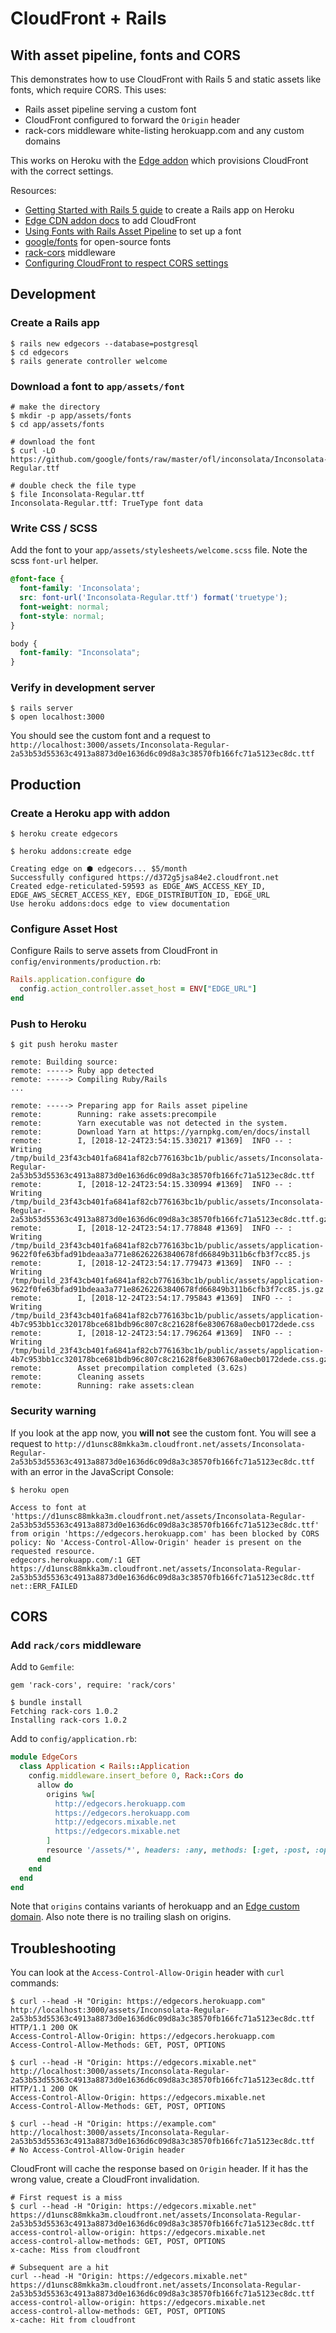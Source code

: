 # CloudFront + Rails
## With asset pipeline, fonts and CORS

This demonstrates how to use CloudFront with Rails 5 and static assets like fonts, which require CORS. This uses:

* Rails asset pipeline serving a custom font
* CloudFront configured to forward the `Origin` header
* rack-cors middleware white-listing herokuapp.com and any custom domains

This works on Heroku with the [Edge addon](https://elements.heroku.com/addons/edge) which provisions CloudFront with the correct settings.

Resources:

* [Getting Started with Rails 5 guide](https://devcenter.heroku.com/articles/getting-started-with-rails5) to create a Rails app on Heroku
* [Edge CDN addon docs](https://devcenter.heroku.com/articles/edge) to add CloudFront
* [Using Fonts with Rails Asset Pipeline](https://stackoverflow.com/questions/10905905/using-fonts-with-rails-asset-pipeline) to set up a font
* [google/fonts](https://github.com/google/fonts) for open-source fonts
* [rack-cors](https://github.com/cyu/rack-cors) middleware
* [Configuring CloudFront to respect CORS settings](https://docs.aws.amazon.com/AmazonCloudFront/latest/DeveloperGuide/header-caching.html#header-caching-web-cors)

## Development

### Create a Rails app

```shell
$ rails new edgecors --database=postgresql
$ cd edgecors
$ rails generate controller welcome
```

### Download a font to `app/assets/font`

```shell
# make the directory
$ mkdir -p app/assets/fonts
$ cd app/assets/fonts

# download the font
$ curl -LO https://github.com/google/fonts/raw/master/ofl/inconsolata/Inconsolata-Regular.ttf

# double check the file type
$ file Inconsolata-Regular.ttf
Inconsolata-Regular.ttf: TrueType font data
```

### Write CSS / SCSS

Add the font to your `app/assets/stylesheets/welcome.scss` file. Note the scss `font-url` helper.

```scss
@font-face {
  font-family: 'Inconsolata';
  src: font-url('Inconsolata-Regular.ttf') format('truetype');
  font-weight: normal;
  font-style: normal;
}

body {
  font-family: "Inconsolata";
}
```

### Verify in development server

```shell
$ rails server
$ open localhost:3000
```

You should see the custom font and a request to `http://localhost:3000/assets/Inconsolata-Regular-2a53b53d55363c4913a8873d0e1636d6c09d8a3c38570fb166fc71a5123ec8dc.ttf`

## Production

### Create a Heroku app with addon

```shell
$ heroku create edgecors

$ heroku addons:create edge

Creating edge on ⬢ edgecors... $5/month
Successfully configured https://d372g5jsa84e2.cloudfront.net
Created edge-reticulated-59593 as EDGE_AWS_ACCESS_KEY_ID, EDGE_AWS_SECRET_ACCESS_KEY, EDGE_DISTRIBUTION_ID, EDGE_URL
Use heroku addons:docs edge to view documentation
```

### Configure Asset Host

Configure Rails to serve assets from CloudFront in `config/environments/production.rb`:

```ruby
Rails.application.configure do
  config.action_controller.asset_host = ENV["EDGE_URL"]
end
```

### Push to Heroku

```shell
$ git push heroku master

remote: Building source:
remote: -----> Ruby app detected
remote: -----> Compiling Ruby/Rails
...

remote: -----> Preparing app for Rails asset pipeline
remote:        Running: rake assets:precompile
remote:        Yarn executable was not detected in the system.
remote:        Download Yarn at https://yarnpkg.com/en/docs/install
remote:        I, [2018-12-24T23:54:15.330217 #1369]  INFO -- : Writing /tmp/build_23f43cb401fa6841af82cb776163bc1b/public/assets/Inconsolata-Regular-2a53b53d55363c4913a8873d0e1636d6c09d8a3c38570fb166fc71a5123ec8dc.ttf
remote:        I, [2018-12-24T23:54:15.330994 #1369]  INFO -- : Writing /tmp/build_23f43cb401fa6841af82cb776163bc1b/public/assets/Inconsolata-Regular-2a53b53d55363c4913a8873d0e1636d6c09d8a3c38570fb166fc71a5123ec8dc.ttf.gz
remote:        I, [2018-12-24T23:54:17.778848 #1369]  INFO -- : Writing /tmp/build_23f43cb401fa6841af82cb776163bc1b/public/assets/application-9622f0fe63bfad91bdeaa3a771e86262263840678fd66849b311b6cfb3f7cc85.js
remote:        I, [2018-12-24T23:54:17.779473 #1369]  INFO -- : Writing /tmp/build_23f43cb401fa6841af82cb776163bc1b/public/assets/application-9622f0fe63bfad91bdeaa3a771e86262263840678fd66849b311b6cfb3f7cc85.js.gz
remote:        I, [2018-12-24T23:54:17.795843 #1369]  INFO -- : Writing /tmp/build_23f43cb401fa6841af82cb776163bc1b/public/assets/application-4b7c953bb1cc320178bce681bdb96c807c8c21628f6e8306768a0ecb0172dede.css
remote:        I, [2018-12-24T23:54:17.796264 #1369]  INFO -- : Writing /tmp/build_23f43cb401fa6841af82cb776163bc1b/public/assets/application-4b7c953bb1cc320178bce681bdb96c807c8c21628f6e8306768a0ecb0172dede.css.gz
remote:        Asset precompilation completed (3.62s)
remote:        Cleaning assets
remote:        Running: rake assets:clean
```

### Security warning

If you look at the app now, you **will not** see the custom font. You will see a request to `http://d1unsc88mkka3m.cloudfront.net/assets/Inconsolata-Regular-2a53b53d55363c4913a8873d0e1636d6c09d8a3c38570fb166fc71a5123ec8dc.ttf` with an error in the JavaScript Console:


```shell
$ heroku open
```

```
Access to font at 'https://d1unsc88mkka3m.cloudfront.net/assets/Inconsolata-Regular-2a53b53d55363c4913a8873d0e1636d6c09d8a3c38570fb166fc71a5123ec8dc.ttf' from origin 'https://edgecors.herokuapp.com' has been blocked by CORS policy: No 'Access-Control-Allow-Origin' header is present on the requested resource.
edgecors.herokuapp.com/:1 GET https://d1unsc88mkka3m.cloudfront.net/assets/Inconsolata-Regular-2a53b53d55363c4913a8873d0e1636d6c09d8a3c38570fb166fc71a5123ec8dc.ttf net::ERR_FAILED
```

## CORS

### Add `rack/cors` middleware

Add to `Gemfile`:

```Gemfile
gem 'rack-cors', require: 'rack/cors'
```

```shell
$ bundle install
Fetching rack-cors 1.0.2
Installing rack-cors 1.0.2
```

Add to `config/application.rb`:

```ruby
module EdgeCors
  class Application < Rails::Application
    config.middleware.insert_before 0, Rack::Cors do
      allow do
        origins %w[
          http://edgecors.herokuapp.com
          https://edgecors.herokuapp.com
          http://edgecors.mixable.net
          https://edgecors.mixable.net
        ]
        resource '/assets/*', headers: :any, methods: [:get, :post, :options]
      end
    end
  end
end
```

Note that `origins` contains variants of herokuapp and an [Edge custom domain](https://devcenter.heroku.com/articles/edge#custom-domain-setup). Also note there is no trailing slash on origins.

## Troubleshooting

You can look at the `Access-Control-Allow-Origin` header with `curl` commands:

```shell
$ curl --head -H "Origin: https://edgecors.herokuapp.com" http://localhost:3000/assets/Inconsolata-Regular-2a53b53d55363c4913a8873d0e1636d6c09d8a3c38570fb166fc71a5123ec8dc.ttf
HTTP/1.1 200 OK
Access-Control-Allow-Origin: https://edgecors.herokuapp.com
Access-Control-Allow-Methods: GET, POST, OPTIONS

$ curl --head -H "Origin: https://edgecors.mixable.net" http://localhost:3000/assets/Inconsolata-Regular-2a53b53d55363c4913a8873d0e1636d6c09d8a3c38570fb166fc71a5123ec8dc.ttf
HTTP/1.1 200 OK
Access-Control-Allow-Origin: https://edgecors.mixable.net
Access-Control-Allow-Methods: GET, POST, OPTIONS

$ curl --head -H "Origin: https://example.com" http://localhost:3000/assets/Inconsolata-Regular-2a53b53d55363c4913a8873d0e1636d6c09d8a3c38570fb166fc71a5123ec8dc.ttf
# No Access-Control-Allow-Origin header
```

CloudFront will cache the response based on `Origin` header. If it has the wrong value, create a CloudFront invalidation.

```shell
# First request is a miss
$ curl --head -H "Origin: https://edgecors.mixable.net" https://d1unsc88mkka3m.cloudfront.net/assets/Inconsolata-Regular-2a53b53d55363c4913a8873d0e1636d6c09d8a3c38570fb166fc71a5123ec8dc.ttf
access-control-allow-origin: https://edgecors.mixable.net
access-control-allow-methods: GET, POST, OPTIONS
x-cache: Miss from cloudfront

# Subsequent are a hit
curl --head -H "Origin: https://edgecors.mixable.net" https://d1unsc88mkka3m.cloudfront.net/assets/Inconsolata-Regular-2a53b53d55363c4913a8873d0e1636d6c09d8a3c38570fb166fc71a5123ec8dc.ttf
access-control-allow-origin: https://edgecors.mixable.net
access-control-allow-methods: GET, POST, OPTIONS
x-cache: Hit from cloudfront
```
